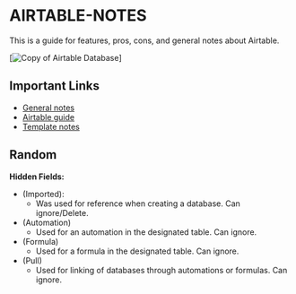 # AIRTABLE-NOTES
This is a guide for features, pros, cons, and general notes about Airtable.

[![Copy of Airtable Database]((https://airtable.com/appoqV2PTuUe1K0Z8/tbltBJHh2XHjCdO8G/viwXZaMRbTBuYR76h?blocks=hide))]

## Important Links

* [General notes](./general-notes.md)
* [Airtable guide](./airtable-guide.md)
* [Template notes](./template.md)

## Random

**Hidden Fields:**
- (Imported):
	- Was used for reference when creating a database. Can ignore/Delete.
- (Automation)
	- Used for an automation in the designated table. Can ignore.
- (Formula)
	- Used for a formula in the designated table. Can ignore.
- (Pull)
	- Used for linking of databases through automations or formulas. Can ignore.
